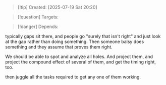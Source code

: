 
>[!tip] Created: [2025-07-19 Sat 20:20]

>[!question] Targets: 

>[!danger] Depends: 

typically gaps sit there, and people go "surely that isn't right" and just look at the gap rather than doing something.  Then someone balsy does something and they assume that proves them right.

We should be able to spot and analyze all holes.  And project them, and project the compound effect of several of them, and get the timing right, too.

then juggle all the tasks required to get any one of them working.